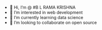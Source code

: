 - 👋 Hi, I’m @ #B L RAMA KRISHNA
- 👀 I’m interested in web development
- 🌱 I’m currently learning data science
- 💞️ I’m looking to collaborate on open source

<!---
ram2311/ram2311 is a ✨ special ✨ repository because its `README.md` (this file) appears on your GitHub profile.
You can click the Preview link to take a look at your changes.
--->
